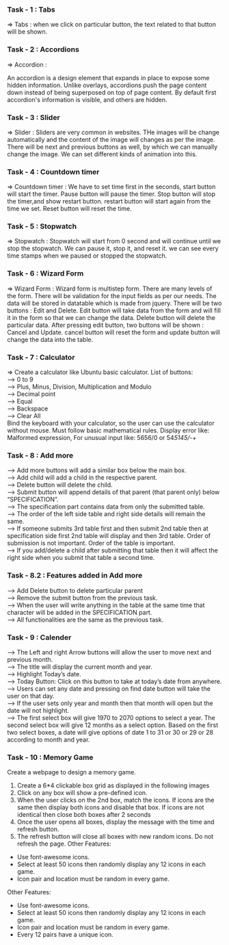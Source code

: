 ### Task - 1 : Tabs

=> Tabs : when we click on particular button, the text related to that button will be shown. 
<br>

### Task - 2 : Accordions

=> Accordion : 

An accordion is a design element that expands in place to expose some hidden information. Unlike overlays, accordions push the page content down instead of being superposed on top of page content.
By default first accordion's information is visible, and others are hidden.
<br>

### Task - 3 : Slider

=> Slider : Sliders are very common in websites. THe images will be change automatically and the content of the image will changes as per the image. There will be next and previous buttons as well, by which we can manually change the image. We can set different kinds of animation into this.
<br>

### Task - 4 : Countdown timer

=> Countdown timer : We have to set time first in the seconds, start button will start the timer. Pause button will pause the timer. Stop button will stop the timer,and show restart button. restart button will start again from the time we set. Reset button will reset the time.
<br>

### Task - 5 : Stopwatch

=> Stopwatch : Stopwatch will start from 0 second and will continue until we stop the stopwatch. We can pause it, stop it, and reset it. we can see every time stamps when we paused or stopped the stopwatch.
<br>

### Task - 6 : Wizard Form

=> Wizard Form : Wizard form is multistep form. There are many levels of the form. There will be validation for the input fields as per our needs. The data will be stored in datatable which is made from jquery. There will be two buttons : Edit and Delete. Edit button will take data from the form and will fill it in the form so that we can change the data. Delete button will delete the particular data. After pressing edit button, two buttons will be shown : Cancel and Update. cancel button will reset the form and update button will change the data into the table.
<br>

### Task - 7 : Calculator

=> Create a calculator like Ubuntu basic calculator.
List of buttons:<br>
--> 0 to 9<br>
--> Plus, Minus, Division, Multiplication and Modulo <br>
--> Decimal point <br>
--> Equal<br>
--> Backspace<br>
--> Clear All<br>
Bind the keyboard with your calculator, so the user can use the calculator without mouse.
Must follow basic mathematical rules.
Display error like: Malformed expression, For unusual input like: 5656/0 or 54*5145/*-+
<br>

### Task - 8 : Add more

--> Add more buttons will add a similar box below the main box.<br>
--> Add child will add a child in the respective parent.<br>
--> Delete button will delete the child.<br>
--> Submit button will append details of that parent (that parent only) below “SPECIFICATION”.<br>
--> The specification part contains data from only the submitted table. <br>
--> The order of the left side table and right side details will remain the same.<br>
--> If someone submits 3rd table first and then submit 2nd table then at specification side first 2nd table will display and then 3rd table. Order of submission is not important. Order of the table is important.<br>
--> If you add/delete a child after submitting that table then it will affect the right side when you submit that table a second time.
<br>

### Task - 8.2 : Features added in Add more

--> Add Delete button to delete particular parent<br>
--> Remove the submit button from the previous task.<br>
--> When the user will write anything in the table at the same time that character will be added in the SPECIFICATION part.<br>
--> All functionalities are the same as the previous task.
<br>


### Task - 9 : Calender

--> The Left and right Arrow buttons will allow the user to move next and previous month.<br>
--> The title will display the current month and year.<br>
--> Highlight Today’s date.<br>
--> Today Button: Click on this button to take at today’s date from anywhere.<br>
--> Users can set any date and pressing on find date button will take the user on that day.<br>
--> If the user sets only year and month then that month will open but the date will not highlight.<br>
--> The first select box will give 1970 to 2070 options to select a year. The second select box will give 12 months as a select option. Based on the first two select boxes, a date will give options of date 1 to 31 or 30 or 29 or 28 according to month and year.
<br>


### Task - 10 : Memory Game

Create a webpage to design a memory game.
1. Create a 6*4 clickable box grid as displayed in the following images
2. Click on any box will show a pre-defined icon.
3. When the user clicks on the 2nd box, match the icons. If icons are the same
then display both icons and disable that box. If icons are not identical then 
close both boxes after 2 seconds
4. Once the user opens all boxes, display the message with the time and refresh
button.
5. The refresh button will close all boxes with new random icons. Do not refresh
the page.
Other Features:
- Use font-awesome icons.
- Select at least 50 icons then randomly display any 12 icons in each game.
- Icon pair and location must be random in every game.

Other Features:
- Use font-awesome icons.
- Select at least 50 icons then randomly display any 12 icons in each game.
- Icon pair and location must be random in every game.
- Every 12 pairs have a unique icon.